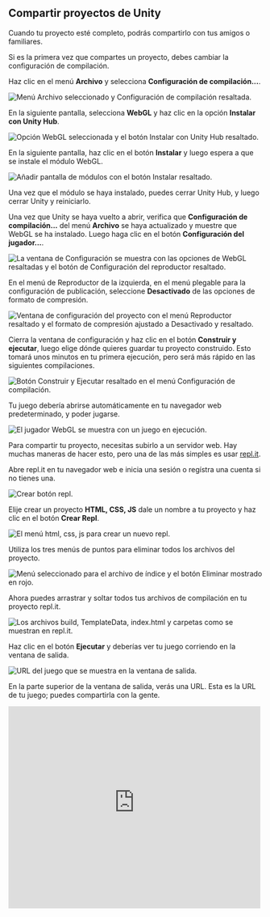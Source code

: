 ## Compartir proyectos de Unity

Cuando tu proyecto esté completo, podrás compartirlo con tus amigos o familiares.

Si es la primera vez que compartes un proyecto, debes cambiar la configuración de compilación.

Haz clic en el menú **Archivo** y selecciona **Configuración de compilación...**.

![Menú Archivo seleccionado y Configuración de compilación resaltada.](images/1_file_build_settings.png)

En la siguiente pantalla, selecciona **WebGL** y haz clic en la opción **Instalar con Unity Hub**.

![Opción WebGL seleccionada y el botón Instalar con Unity Hub resaltado.](images/2_install_webgl.png)

En la siguiente pantalla, haz clic en el botón **Instalar** y luego espera a que se instale el módulo WebGL.

![Añadir pantalla de módulos con el botón Instalar resaltado.](images/3_add_modules.png)

Una vez que el módulo se haya instalado, puedes cerrar Unity Hub, y luego cerrar Unity y reiniciarlo.

Una vez que Unity se haya vuelto a abrir, verifica que **Configuración de compilación...** del menú **Archivo** se haya actualizado y muestre que WebGL se ha instalado. Luego haga clic en el botón **Configuración del jugador...**.

![La ventana de Configuración se muestra con las opciones de WebGL resaltadas y el botón de Configuración del reproductor resaltado.](images/5_webgl_installed.png)

En el menú de Reproductor de la izquierda, en el menú plegable para la configuración de publicación, seleccione **Desactivado** de las opciones de formato de compresión.

![Ventana de configuración del proyecto con el menú Reproductor resaltado y el formato de compresión ajustado a Desactivado y resaltado.](images/6_disable_compression.png)

Cierra la ventana de configuración y haz clic en el botón **Construir y ejecutar**, luego elige dónde quieres guardar tu proyecto construido. Esto tomará unos minutos en tu primera ejecución, pero será más rápido en las siguientes compilaciones.

![Botón Construir y Ejecutar resaltado en el menú Configuración de compilación.](images/7_build_run.png)

Tu juego debería abrirse automáticamente en tu navegador web predeterminado, y poder jugarse.

![El jugador WebGL se muestra con un juego en ejecución.](images/8_webgl_player.png)

Para compartir tu proyecto, necesitas subirlo a un servidor web. Hay muchas maneras de hacer esto, pero una de las más simples es usar [repl.it](https://replit.com).

Abre repl.it en tu navegador web e inicia una sesión o regístra una cuenta si no tienes una.

![Crear botón repl.](images/9_create_repl.png)

Elije crear un proyecto **HTML, CSS, JS** dale un nombre a tu proyecto y haz clic en el botón **Crear Repl**.

![El menú html, css, js para crear un nuevo repl.](images/10_html_repl.png)

Utiliza los tres menús de puntos para eliminar todos los archivos del proyecto.

![Menú seleccionado para el archivo de índice y el botón Eliminar mostrado en rojo.](images/11_delete_files.png)

Ahora puedes arrastrar y soltar todos tus archivos de compilación en tu proyecto repl.it.

![Los archivos build, TemplateData, index.html y carpetas como se muestran en repl.it.](images/12_drag_drop_files.png)

Haz clic en el botón **Ejecutar** y deberías ver tu juego corriendo en la ventana de salida.

![URL del juego que se muestra en la ventana de salida.](images/13_game_url.png)

En la parte superior de la ventana de salida, verás una URL. Esta es la URL de tu juego; puedes compartirla con la gente.

<div>
  <iframe allowtransparency="true" width="500" height="400" src="https://sharegame.marcscott.repl.co/" frameborder="0"></iframe>
</div>






